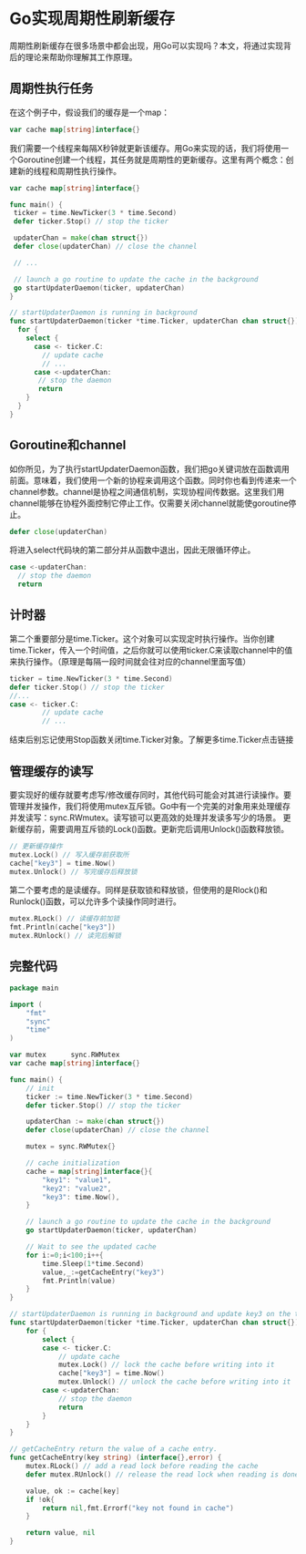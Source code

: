 # Go实现周期性刷新缓存

周期性刷新缓存在很多场景中都会出现，用Go可以实现吗？本文，将通过实现背后的理论来帮助你理解其工作原理。

## 周期性执行任务
在这个例子中，假设我们的缓存是一个map：

```go
var cache map[string]interface{}
```

我们需要一个线程来每隔X秒钟就更新该缓存。用Go来实现的话，我们将使用一个Goroutine创建一个线程，其任务就是周期性的更新缓存。这里有两个概念：创建新的线程和周期性执行操作。


```go
var cache map[string]interface{}

func main() {
 ticker = time.NewTicker(3 * time.Second)
 defer ticker.Stop() // stop the ticker

 updaterChan = make(chan struct{})
 defer close(updaterChan) // close the channel

 // ...

 // launch a go routine to update the cache in the background
 go startUpdaterDaemon(ticker, updaterChan)
}

// startUpdaterDaemon is running in background
func startUpdaterDaemon(ticker *time.Ticker, updaterChan chan struct{}) {
  for {
    select {
      case <- ticker.C:
        // update cache
        // ...
      case <-updaterChan:
       // stop the daemon
       return                         
    }
  }
}
```

## Goroutine和channel
如你所见，为了执行startUpdaterDaemon函数，我们把go关键词放在函数调用前面。意味着，我们使用一个新的协程来调用这个函数。同时你也看到传递来一个channel参数。channel是协程之间通信机制，实现协程间传数据。这里我们用channel能够在协程外面控制它停止工作。仅需要关闭channel就能使goroutine停止。


```go
defer close(updaterChan)
```

将进入select代码块的第二部分并从函数中退出，因此无限循环停止。


```go
case <-updaterChan:
  // stop the daemon
  return
```

## 计时器
第二个重要部分是time.Ticker。这个对象可以实现定时执行操作。当你创建time.Ticker，传入一个时间值，之后你就可以使用ticker.C来读取channel中的值来执行操作。（原理是每隔一段时间就会往对应的channel里面写值）

```go
ticker = time.NewTicker(3 * time.Second)
defer ticker.Stop() // stop the ticker
//...
case <- ticker.C:
        // update cache
        // ...
```

结束后别忘记使用Stop函数关闭time.Ticker对象。了解更多time.Ticker点击链接

## 管理缓存的读写

要实现好的缓存就要考虑写/修改缓存同时，其他代码可能会对其进行读操作。要管理并发操作，我们将使用mutex互斥锁。Go中有一个完美的对象用来处理缓存并发读写：sync.RWmutex。读写锁可以更高效的处理并发读多写少的场景。
更新缓存前，需要调用互斥锁的Lock()函数。更新完后调用Unlock()函数释放锁。

```go
// 更新缓存操作
mutex.Lock() // 写入缓存前获取所
cache["key3"] = time.Now()
mutex.Unlock() // 写完缓存后释放锁
```

第二个要考虑的是读缓存。同样是获取锁和释放锁，但使用的是Rlock()和Runlock()函数，可以允许多个读操作同时进行。

```go
mutex.RLock() // 读缓存前加锁
fmt.Println(cache["key3"])
mutex.RUnlock() // 读完后解锁
```

## 完整代码

```go
package main

import (
    "fmt"
    "sync"
    "time"
)

var mutex      sync.RWMutex
var cache map[string]interface{}

func main() {
    // init
    ticker := time.NewTicker(3 * time.Second)
    defer ticker.Stop() // stop the ticker

    updaterChan := make(chan struct{})
    defer close(updaterChan) // close the channel

    mutex = sync.RWMutex{}

    // cache initialization
    cache = map[string]interface{}{
        "key1": "value1",
        "key2": "value2",
        "key3": time.Now(),
    }

    // launch a go routine to update the cache in the background
    go startUpdaterDaemon(ticker, updaterChan)

    // Wait to see the updated cache
    for i:=0;i<100;i++{
        time.Sleep(1*time.Second)
        value,_:=getCacheEntry("key3")
        fmt.Println(value)
    }
}

// startUpdaterDaemon is running in background and update key3 on the ticker.
func startUpdaterDaemon(ticker *time.Ticker, updaterChan chan struct{}) {
    for {
        select {
        case <- ticker.C:
            // update cache
            mutex.Lock() // lock the cache before writing into it
            cache["key3"] = time.Now()
            mutex.Unlock() // unlock the cache before writing into it
        case <-updaterChan:
            // stop the daemon
            return
        }
    }
}

// getCacheEntry return the value of a cache entry.
func getCacheEntry(key string) (interface{},error) {
    mutex.RLock() // add a read lock before reading the cache
    defer mutex.RUnlock() // release the read lock when reading is done

    value, ok := cache[key]
    if !ok{
        return nil,fmt.Errorf("key not found in cache")
    }

    return value, nil
}
```